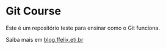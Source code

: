 # Git Course

Este é um repositório teste para ensinar como o Git funciona.

Saiba mais em [blog.ffelix.eti.br](http://blog.ffelix.eti.br)
